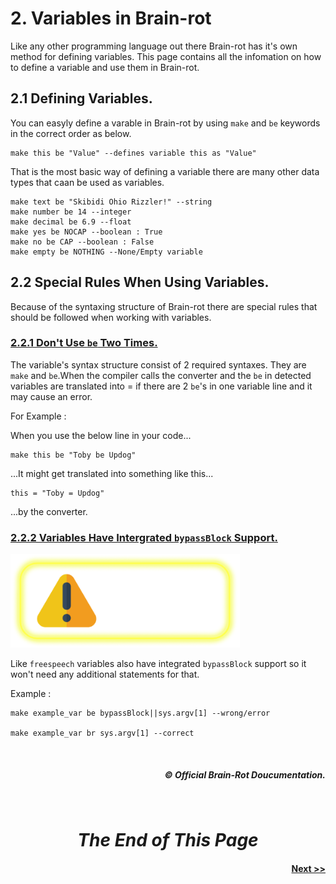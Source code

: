 # **2. Variables in Brain-rot**
Like any other programming language out there Brain-rot has it's own method for defining variables. This page contains all the infomation on how to define a variable and use them in Brain-rot.

## **2.1 Defining Variables.**
You can easyly define a varable in Brain-rot by using `make` and `be` keywords in the correct order as below.
```brainrot
make this be "Value" --defines variable this as "Value"
```
That is the most basic way of defining a variable there are many other data types that caan be used as variables.

```brainrot
make text be "Skibidi Ohio Rizzler!" --string
make number be 14 --integer
make decimal be 6.9 --float
make yes be NOCAP --boolean : True
make no be CAP --boolean : False
make empty be NOTHING --None/Empty variable
```

## **2.2 Special Rules When Using Variables.**
Because of the syntaxing structure of Brain-rot there are special rules that should be followed when working with variables.

### **<u>2.2.1 Don't Use `be` Two Times.</u>**
The variable's syntax structure consist of 2 required syntaxes. They are `make` and `be`.When the compiler calls the converter and the `be` in detected variables are translated into = if there are 2 `be`'s in one variable line and it may cause an error.

For Example :

When you use the below line in your code...
```brainrot
make this be "Toby be Updog" 
```
...It might get translated into something like this...
```brainrot
this = "Toby = Updog"
```
...by the converter.

### <u>**2.2.2 Variables Have Intergrated `bypassBlock` Support.**</u>
<img src="./Assets/advance_warning.png" alt="Read this part only after reading the bypassblocks documentation but for beginers ignoring this rule would be fine as it cointains infomation needed when advancing more using Brain-rot." height="150">

Like `freespeech` variables also have integrated `bypassBlock` support so it won't need any additional statements for that.

Example :
```brainrot
make example_var be bypassBlock||sys.argv[1] --wrong/error

make example_var br sys.argv[1] --correct
```

<br>
<h5 align="right">© Official Brain-Rot Doucumentation.</h5>
<br>

#
# <center>_**The End of This Page**_</center>

#### <center align="right">[Next >>](./comments.md)</center>